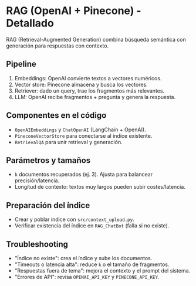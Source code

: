 # RAG (OpenAI + Pinecone) - Detallado

RAG (Retrieval-Augmented Generation) combina búsqueda semántica con generación para respuestas con contexto.

## Pipeline
1. Embeddings: OpenAI convierte textos a vectores numéricos.
2. Vector store: Pinecone almacena y busca los vectores.
3. Retriever: dado un query, trae los fragmentos más relevantes.
4. LLM: OpenAI recibe fragmentos + pregunta y genera la respuesta.

## Componentes en el código
- `OpenAIEmbeddings` y `ChatOpenAI` (LangChain + OpenAI).
- `PineconeVectorStore` para conectarse al índice existente.
- `RetrievalQA` para unir retrieval y generación.

## Parámetros y tamaños
- `k` documentos recuperados (ej. 3). Ajusta para balancear precisión/latencia.
- Longitud de contexto: textos muy largos pueden subir costes/latencia.

## Preparación del índice
- Crear y poblar índice con `src/context_upload.py`.
- Verificar existencia del índice en `RAG_ChatBot` (falla si no existe).

## Troubleshooting
- "Índice no existe": crea el índice y sube los documentos.
- "Timeouts o latencia alta": reduce `k` o el tamaño de fragmentos.
- "Respuestas fuera de tema": mejora el contexto y el prompt del sistema.
- "Errores de API": revisa `OPENAI_API_KEY` y `PINECONE_API_KEY`.
